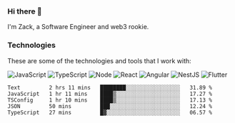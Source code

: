 ### Hi there 👋
I'm Zack, a Software Engineer and web3 rookie.

### Technologies
These are some of the technologies and tools that I work with:

![JavaScript](https://img.shields.io/badge/JavaScript-323330.svg?logo=javascript&logoColor=F7DF1E) 
![TypeScript](https://img.shields.io/badge/TypeScript-007ACC.svg?logo=typescript&logoColor=white) 
![Node](https://img.shields.io/badge/Node.js-43853D.svg?logo=node.js&logoColor=white)
![React](https://img.shields.io/badge/React-20232a.svg?logo=react&logoColor=61DAFB) 
![Angular](https://img.shields.io/badge/Angular-E23237.svg?logo=angularjs&logoColor=white)
![NestJS](https://img.shields.io/badge/NestJS-E0234E?logo=nestjs&logoColor=white)
![Flutter](https://img.shields.io/badge/Flutter-02569B.svg?logo=flutter&logoColor=white)

<!--START_SECTION:waka-->

```text
Text         2 hrs 11 mins   ████████░░░░░░░░░░░░░░░░░   31.89 %
JavaScript   1 hr 11 mins    ████▒░░░░░░░░░░░░░░░░░░░░   17.27 %
TSConfig     1 hr 10 mins    ████▒░░░░░░░░░░░░░░░░░░░░   17.13 %
JSON         50 mins         ███░░░░░░░░░░░░░░░░░░░░░░   12.24 %
TypeScript   27 mins         █▓░░░░░░░░░░░░░░░░░░░░░░░   06.57 %
```

<!--END_SECTION:waka-->
